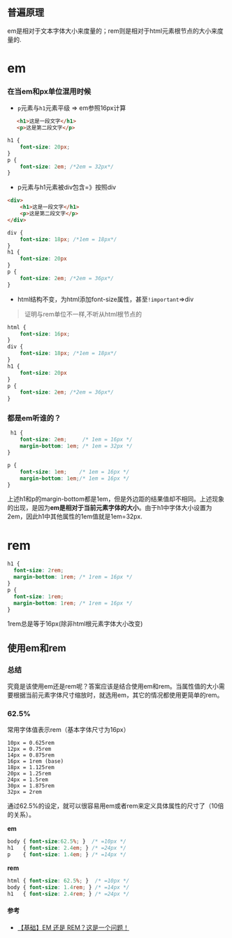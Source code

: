 ## 普遍原理

em是相对于文本字体大小来度量的；rem则是相对于html元素根节点的大小来度量的.

# em

### 在当em和px单位混用时候
- `p`元素与`h1`元素平级 => em参照16px计算

````html
   <h1>这是一段文字</h1>
   <p>这是第二段文字</p>
````
````css
h1 {
    font-size: 20px;
}
p {
    font-size: 2em; /*2em = 32px*/
}
````
- p元素与h1元素被div包含=》按照div

````html
<div>
    <h1>这是一段文字</h1>
    <p>这是第二段文字</p>
</div>
````

````css
div {
    font-size: 18px; /*1em = 18px*/
}
h1 {
    font-size: 20px 
}
p {
    font-size: 2em; /*2em = 36px*/
}
````
- html结构不变，为html添加font-size属性，甚至`!important`=>div
> 证明与rem单位不一样,不听从html根节点的
````css
html {
    font-size: 16px;
}
div {
    font-size: 18px; /*1em = 18px*/
}
h1 {
    font-size: 20px 
}
p {
    font-size: 2em; /*2em = 36px*/
}
````
### 都是em听谁的？
````css
 h1 {
    font-size: 2em;     /* 1em = 16px */
    margin-bottom: 1em; /* 1em = 32px */
}

p {
    font-size: 1em;    /* 1em = 16px */
    margin-bottom: 1em;/* 1em = 16px */
}

````
上述h1和p的margin-bottom都是1em，但是外边距的结果值却不相同。上述现象的出现，是因为**em是相对于当前元素字体的大小**。由于h1中字体大小设置为2em，因此h1中其他属性的1em值就是1em=32px.

# rem

````css
h1 {
  font-size: 2rem;
  margin-bottom: 1rem; /* 1rem = 16px */
}
p {
  font-size: 1rem;
  margin-bottom: 1rem; /* 1rem = 16px */
}
````
1rem总是等于16px(除非html根元素字体大小改变)

## 使用em和rem

### 总结

究竟是该使用em还是rem呢？答案应该是结合使用em和rem。当属性值的大小需要根据当前元素字体尺寸缩放时，就选用em，其它的情况都使用更简单的rem。

### 62.5%

常用字体值表示rem（基本字体尺寸为16px）
````
10px = 0.625rem
12px = 0.75rem
14px = 0.875rem
16px = 1rem (base)
18px = 1.125rem
20px = 1.25rem
24px = 1.5rem
30px = 1.875rem
32px = 2rem
````
通过62.5%的设定，就可以很容易用em或者rem来定义具体属性的尺寸了（10倍的关系）。

**em**
````css
body { font-size:62.5%; }  /* =10px */
h1   { font-size: 2.4em; } /* =24px */
p    { font-size: 1.4em; } /* =14px */
````
**rem**
````css
html { font-size: 62.5%; }  /* =10px */
body { font-size: 1.4rem; } /* =14px */
h1   { font-size: 2.4rem; } /* =24px */
````

#### 参考
- [【基础】EM 还是 REM？这是一个问题！](https://segmentfault.com/a/1190000014500582)